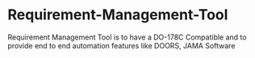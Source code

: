 # Requirement-Management-Tool
Requirement Management Tool is to have a DO-178C Compatible and to provide end to end automation features like DOORS, JAMA Software 
